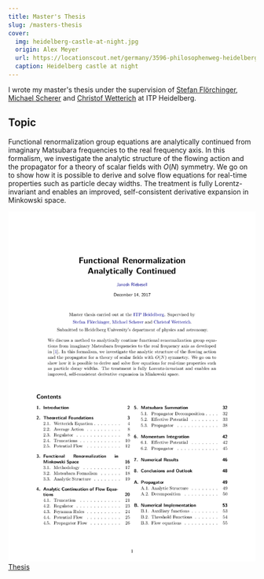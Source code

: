 ```yaml
---
title: Master's Thesis
slug: /masters-thesis
cover:
  img: heidelberg-castle-at-night.jpg
  origin: Alex Meyer
  url: https://locationscout.net/germany/3596-philosophenweg-heidelberg
  caption: Heidelberg castle at night
---
```


<script>
  import { DocsGrid } from '$lib'
</script>

I wrote my master's thesis under the supervision of [Stefan Flörchinger](https://www.thphys.uni-heidelberg.de/~floerchinger), [Michael Scherer](https://www.thp.uni-koeln.de/~scherer) and [Christof Wetterich](https://www.thphys.uni-heidelberg.de/~wetterich) at ITP Heidelberg.

## Topic

Functional renormalization group equations are analytically continued from imaginary Matsubara frequencies to the real frequency axis. In this formalism, we investigate the analytic structure of the flowing action and the propagator for a theory of scalar fields with $O(N)$ symmetry. We go on to show how it is possible to derive and solve flow equations for real-time properties such as particle decay widths. The treatment is fully Lorentz-invariant and enables an improved, self-consistent derivative expansion in Minkowski space.

<DocsGrid>

[![Thesis](./thesis.png) Thesis](./thesis.pdf)

</DocsGrid>
